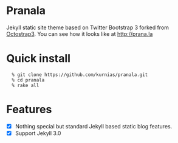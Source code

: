 Pranala
===========

Jekyll static site theme based on Twitter Bootstrap 3 forked from [Octostrap3](http://kaworu.github.io/octostrap3). You can see how it looks like at http://prana.la

Quick install
=============

```
  % git clone https://github.com/kurnias/pranala.git
  % cd pranala
  % rake all
```

Features
=============
- [x] Nothing special but standard Jekyll based static blog features.
- [x] Support Jekyll 3.0
